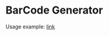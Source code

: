 # BarCode Generator

Usage example: [link](https://barcode-generator.cloudzz.com/?bcid=code128&text=1234567890&includetext)
